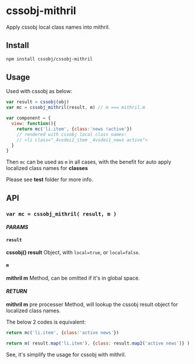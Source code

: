 # cssobj-mithril

Apply cssobj local class names into mithril.

## Install

```bash
npm install cssobj/cssobj-mithril
```

## Usage

Used with cssobj as below:

```javascript
var result = cssobj(obj)
var mc = cssobj_mithril(result, m) // m === mithril.m

var component = {
  view: function(){
    return mc('li.item', {class:'news !active'})
    // rendered with cssobj local class names:
    // <li class="_4vsdei1_item _4vsdei1_news active">
  }
}
```

Then `mc` can be used as `m` in all cases, with the benefit for auto apply localized class names for **classes**

Please see **test** folder for more info.

## API

### `var mc = cssobj_mithril( result, m )`

#### *PARAMS*

#### `result`

**cssobj() result** Object, with `local=true`, or `local=false`.

#### `m`

**mithril m** Method, can be omitted if it's in global space.

#### *RETURN*

**mithril m** pre processer Method, will lookup the cssobj result object for localized class names.

The below 2 codes is equivalent:

```javascript
return mc('li.item', {class:'active news'})
```

```javascript
return m( result.map('li.item'), {class: result.map2('active news')} )
```

See, it's simplify the usage for cssobj with mithril.



